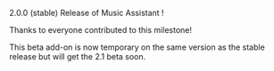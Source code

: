 2.0.0 (stable) Release of Music Assistant !

Thanks to everyone contributed to this milestone!

This beta add-on is now temporary on the same version as the stable release but will get the 2.1 beta soon.
